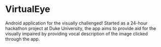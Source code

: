 # VirtualEye

Android application for the visually challenged! Started as a 24-hour hackathon project at Duke University, the app aims to provide aid
for the visually impaired by providing vocal description of the image clicked through the app.
